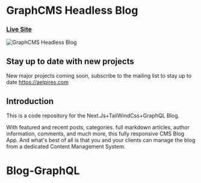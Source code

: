 # GraphCMS Headless Blog
### [Live Site](https://blog-graph-ck63jp4ak-aelpires.vercel.app/)

![GraphCMS Headless Blog](https://i.ibb.co/44mqcHK/blog.jpg)

## Stay up to date with new projects
New major projects coming soon, subscribe to the mailing list to stay up to date https://aelpires.com

## Introduction
This is a code repository for the Next.Js+TailWindCss+GraphQL Blog. 

With featured and recent posts, categories. full markdown articles, author information, comments, and much more, this fully responsive CMS Blog App. And what's best of all is that you and your clients can manage the blog from a dedicated Content Management System.
# Blog-GraphQL

